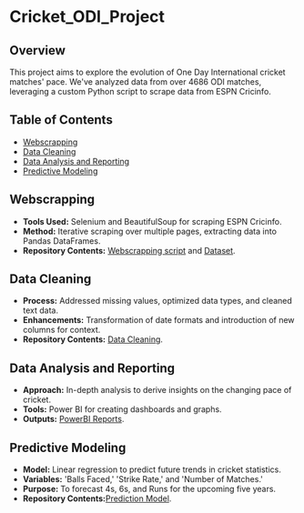 # Cricket_ODI_Project

## Overview

This project aims to explore the evolution of One Day International cricket matches' pace. We've analyzed data from over 4686 ODI matches, leveraging a custom Python script to scrape data from ESPN Cricinfo.

## Table of Contents
- [Webscrapping](#webscrapping)
- [Data Cleaning](#data-cleaning)
- [Data Analysis and Reporting](#data-analysis-and-reporting)
- [Predictive Modeling](#predictive-modeling)

## Webscrapping
- **Tools Used:** Selenium and BeautifulSoup for scraping ESPN Cricinfo.
- **Method:** Iterative scraping over multiple pages, extracting data into Pandas DataFrames.
- **Repository Contents:** [Webscrapping script](ESPNCricinfo_Webscrapping.py) and [Dataset](final_ODI_data.csv).

## Data Cleaning
- **Process:** Addressed missing values, optimized data types, and cleaned text data.
- **Enhancements:** Transformation of date formats and introduction of new columns for context.
- **Repository Contents:** [Data Cleaning](cricket_ODI_data_cleaning.ipynb).

## Data Analysis and Reporting
- **Approach:** In-depth analysis to derive insights on the changing pace of cricket.
- **Tools:** Power BI for creating dashboards and graphs.
- **Outputs:** [PowerBI Reports](ODI_PowerBI_dashboards.pdf).

## Predictive Modeling
- **Model:** Linear regression to predict future trends in cricket statistics.
- **Variables:** 'Balls Faced,' 'Strike Rate,' and 'Number of Matches.'
- **Purpose:** To forecast 4s, 6s, and Runs for the upcoming five years.
- **Repository Contents:**[Prediction Model](cricket_ODI_analysis_prediction.ipynb).

